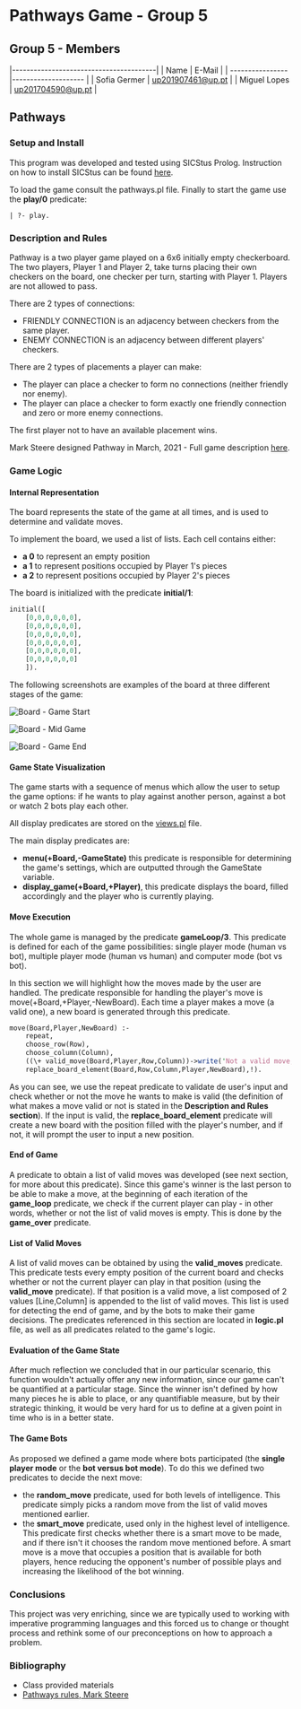 # Pathways Game - Group 5

## Group 5 - Members

|----------------------------------------|
| Name             | E-Mail              |
| ---------------- |-------------------- |
| Sofia Germer     | up201907461@up.pt   |
| Miguel Lopes     | up201704590@up.pt   |

## Pathways

### Setup and Install

This program was developed and tested using SICStus Prolog. Instruction on how to install SICStus can be found [here](https://sicstus.sics.se/download4.html).

To load the game consult the pathways.pl file. Finally to start the game use the **play/0** predicate:

```
| ?- play.
```

### Description and Rules

Pathway is a two player game played on a 6x6 initially empty checkerboard. The two players, Player 1 and Player 2, take turns placing their own checkers on the board, one checker per turn, starting with Player 1. Players are not allowed to pass. 

There are 2 types of connections:

- FRIENDLY CONNECTION is an adjacency between checkers from the same player.
- ENEMY CONNECTION is an adjacency between different players' checkers.

There are 2 types of placements a player can make:

- The player can place a checker to form no connections (neither friendly nor enemy). 
- The player can place a checker to form exactly one friendly connection and zero or more enemy connections.

The first player not to have an available placement wins.

Mark Steere designed Pathway in March, 2021 - Full game description [here](http://www.marksteeregames.com/Pathway_rules.pdf).

### Game Logic

#### Internal Representation

The board represents the state of the game at all times, and is used to determine and validate moves.

To implement the board, we used a list of lists. Each cell contains either:

- **a 0** to represent an empty position
- **a 1** to represent positions occupied by Player 1's pieces
- **a 2** to represent positions occupied by Player 2's pieces

The board is initialized with the predicate **initial/1**:

```pl
initial([
    [0,0,0,0,0,0],
    [0,0,0,0,0,0],
    [0,0,0,0,0,0],
    [0,0,0,0,0,0],
    [0,0,0,0,0,0],
    [0,0,0,0,0,0]
    ]).
```
The following screenshots are examples of the board at three different stages of the game:

![Board - Game Start](images/initial-game-board.png)

![Board - Mid Game](images/mid-game-board.png)

![Board - Game End](images/end-game-board.png)

#### Game State Visualization

The game starts with a sequence of menus which allow the user to setup the game options: if he wants to play against another person, against a bot or watch 2 bots play each other.

All display predicates are stored on the [views.pl](views.pl) file.

The main display predicates are:

-  **menu(+Board,-GameState)** this predicate is responsible for determining the game's settings, which are outputted through the GameState variable.
-  **display_game(+Board,+Player)**, this predicate displays the board, filled accordingly and the player who is currently playing.

#### Move Execution

The whole game is managed by the predicate **gameLoop/3**. This predicate is defined for each of the game possibilities: single player mode (human vs bot), multiple player mode (human vs human) and computer mode (bot vs bot).

In this section we will highlight how the moves made by the user are handled. The predicate responsible for handling the player's move is move(+Board,+Player,-NewBoard). Each time a player makes a move (a valid one), a new board is generated through this predicate.

```pl
move(Board,Player,NewBoard) :- 
    repeat,
    choose_row(Row),
    choose_column(Column),
    ((\+ valid_move(Board,Player,Row,Column))->write('Not a valid move, try again.'),nl,fail;
    replace_board_element(Board,Row,Column,Player,NewBoard),!).
```

As you can see, we use the repeat predicate to validate de user's input and check whether or not the move he wants to make is valid (the definition of what makes a move valid or not is stated in the __Description and Rules section__). If the input is valid, the **replace_board_element** predicate will create a new board with the position filled with the player's number, and if not, it will prompt the user to input a new position.

#### End of Game

A predicate to obtain a list of valid moves was developed (see next section, for more about this predicate). Since this game's winner is the last person to be able to make a move, at the beginning of each iteration of the **game_loop** predicate, we check if the current player can play - in other words, whether or not the list of valid moves is empty. This is done by the **game_over** predicate.

#### List of Valid Moves

A list of valid moves can be obtained by using the **valid_moves** predicate. This predicate tests every empty position of the current board and checks whether or not the current player can play in that position (using the **valid_move** predicate). If that position is a valid move, a list composed of 2 values [Line,Column] is appended to the list of valid moves. This list is used for detecting the end of game, and by the bots to make their game decisions. The predicates referenced in this section are located in **logic.pl** file, as well as all predicates related to the game's logic.


#### Evaluation of the Game State

After much reflection we concluded that in our particular scenario, this function wouldn't actually offer any new information, since our game can't be quantified at a particular stage. Since the winner isn't defined by how many pieces he is able to place, or any quantifiable measure, but by their strategic thinking, it would be very hard for us to define at a given point in time who is in a better state.

#### The Game Bots

As proposed we defined a game mode where bots participated (the **single player mode** or the **bot versus bot mode**). To do this we defined two predicates to decide the next move:

- the **random_move** predicate, used for both levels of intelligence. This predicate simply picks a random move from the list of valid moves mentioned earlier.
- the **smart_move** predicate, used only in the highest level of intelligence. This predicate first checks whether there is a smart move to be made, and if there isn't it chooses the random move mentioned before. A smart move is a move that occupies a position that is available for both players, hence reducing the opponent's number of possible plays and increasing the likelihood of the bot winning.

### Conclusions

This project was very enriching, since we are typically used to working with imperative programming languages and this forced us to change or thought process and rethink some of our preconceptions on how to approach a problem.

### Bibliography

- Class provided materials
- [Pathways rules, Mark Steere ](http://www.marksteeregames.com/Pathway_rules.pdf)